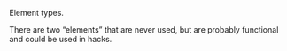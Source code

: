 Element types.

There are two “elements” that are never used, but are probably
functional and could be used in hacks.
